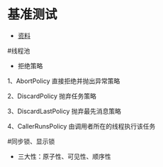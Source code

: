 # 基准测试

* [资料](https://mp.weixin.qq.com/s/k6t7yJLx73dWov835XVy3A)

#线程池
* 拒绝策略

1、AbortPolicy 直接拒绝并抛出异常策略

2、DiscardPolicy 抛弃任务策略

3、DiscardLastPolicy 抛弃最先消息策略

4、CallerRunsPolicy 由调用者所在的线程执行该任务



#同步锁、显示锁
* 三大性：原子性、可见性、顺序性
